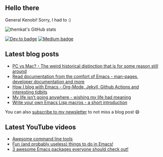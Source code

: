 ## Hello there
General Kenobi! Sorry, I had to :)

![themkat's GitHub stats](https://github-readme-stats.vercel.app/api?username=themkat)


[![Dev.to badge](https://img.shields.io/badge/-DevTo-lightgray?logo=dev.to)](https://dev.to/themkat) [![Medium badge](https://img.shields.io/badge/-Medium-darkblue?logo=medium)](https://medium.com/@themkat)


<!--
**themkat/themkat** is a ✨ _special_ ✨ repository because its `README.md` (this file) appears on your GitHub profile.

Here are some ideas to get you started:

- 🔭 I’m currently working on ...
- 🌱 I’m currently learning ...
- 👯 I’m looking to collaborate on ...
- 🤔 I’m looking for help with ...
- 💬 Ask me about ...
- 📫 How to reach me: ...
- 😄 Pronouns: ...
- ⚡ Fun fact: ...
-->


## Latest blog posts
<!-- BLOG-POST-LIST:START -->
- [PC vs Mac? - The weird historical distinction that is for some reason still around](https://themkat.net/2024/10/28/pc_vs_mac_weird_historical_notes.html)
- [Read documentation from the comfort of Emacs - man-pages, developer documentation and more](https://themkat.net/2024/10/27/docs_inside_emacs.html)
- [How I blog with Emacs - Org-Mode, Jekyll, Github Actions and interesting tidbits](https://themkat.net/2024/10/22/how_i_blog_with_emacs.html)
- [My life isn’t going anywhere - wishing my life had meaning](https://themkat.net/2024/10/21/staying_motivated.html)
- [Write your own Emacs Lisp macros - a short introduction](https://themkat.net/2024/10/17/emacs_lisp_macros.html)
<!-- BLOG-POST-LIST:END -->

You can also [subscribe to my newsletter](https://themkat.net/newsletter.html) to not miss a blog post :smile:


## Latest YouTube videos
<!-- YOUTUBE-LIST:START -->
- [Awesome command line tools](https://www.youtube.com/watch?v=tLS9KbDhtFQ)
- [Fun &lpar;and probably useless&rpar; things to do in Emacs!](https://www.youtube.com/watch?v=G4kyCBEVvr8)
- [3 awesome Emacs packages everyone should check out!](https://www.youtube.com/watch?v=9O_0vwrLCow)
<!-- YOUTUBE-LIST:END -->
